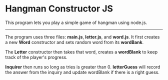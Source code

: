 # Hangman Constructor JS

This program lets you play a simple game of hangman using node.js.

---

The program uses three files: **main.js**, **letter.js**, and **word.js**.
It first creates a new **Word** constructor and sets random word from its **wordBank**.

The **Letter** constructor then takes that word, creates a **wordBlank** to keep track of the player's progress.

**Inquirer** then runs so long as tries is greater than 0. **letterGuess** will record the answer from the inquiry and update wordBlank if there is a right guess.